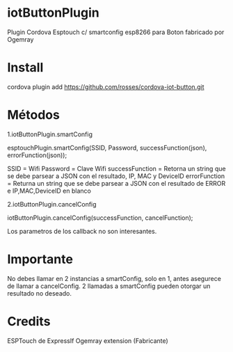 # iotButtonPlugin
Plugin Cordova Esptouch c/ smartconfig esp8266 para Boton fabricado por Ogemray
# Install
cordova plugin add https://github.com/rosses/cordova-iot-button.git

# Métodos

1.iotButtonPlugin.smartConfig 

esptouchPlugin.smartConfig(SSID, Password, successFunction(json), errorFunction(json));

SSID = Wifi
Password = Clave Wifi
successFunction = Retorna un string que se debe parsear a JSON con el resultado, IP, MAC y DeviceID
errorFunction = Returna un string que se debe parsear a JSON con el resultado de ERROR e IP,MAC,DeviceID en blanco 

2.iotButtonPlugin.cancelConfig

iotButtonPlugin.cancelConfig(successFunction, cancelFunction);

Los parametros de los callback no son interesantes.

# Importante

No debes llamar en 2 instancias a smartConfig, solo en 1, antes asegurece de llamar a cancelConfig. 2 llamadas a smartConfig pueden otorgar un resultado no deseado.

# Credits

ESPTouch de ExpressIf
Ogemray extension (Fabricante)